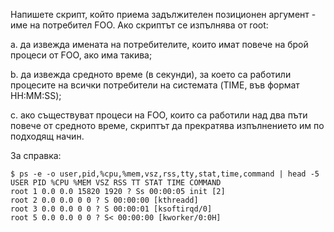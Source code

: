 Напишете скрипт, който приема задължителен позиционен аргумент - име на потребител
FOO. Ако скриптът се изпълнява от root:

a. да извежда имената на потребителите, които имат повече на брой процеси от FOO, ако има такива;

b. да извежда средното време (в секунди), за което са работили процесите на всички потребители
на системата (TIME, във формат HH:MM:SS);

c. ако съществуват процеси на FOO, които са работили над два пъти повече от средното време,
скриптът да прекратява изпълнението им по подходящ начин.

За справка:
```
$ ps -e -o user,pid,%cpu,%mem,vsz,rss,tty,stat,time,command | head -5
USER PID %CPU %MEM VSZ RSS TT STAT TIME COMMAND
root 1 0.0 0.0 15820 1920 ? Ss 00:00:05 init [2]
root 2 0.0 0.0 0 0 ? S 00:00:00 [kthreadd]
root 3 0.0 0.0 0 0 ? S 00:00:01 [ksoftirqd/0]
root 5 0.0 0.0 0 0 ? S< 00:00:00 [kworker/0:0H]
```
